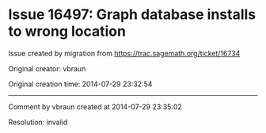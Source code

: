# Issue 16497: Graph database installs to wrong location

Issue created by migration from https://trac.sagemath.org/ticket/16734

Original creator: vbraun

Original creation time: 2014-07-29 23:32:54




---

Comment by vbraun created at 2014-07-29 23:35:02

Resolution: invalid

